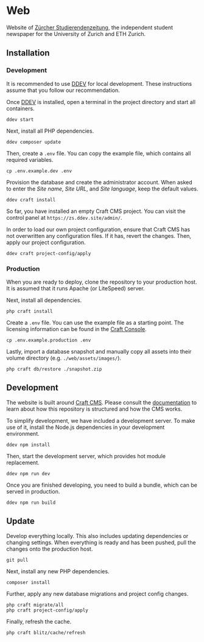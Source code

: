 # Web

Website of [Zürcher Studierendenzeitung](https://www.zsonline.ch), the
independent student newspaper for the University of Zurich and ETH Zurich.

## Installation

### Development

It is recommended to use [DDEV](https://ddev.readthedocs.io/en/stable/) for
local development. These instructions assume that you follow our recommendation.

Once [DDEV](https://ddev.readthedocs.io/en/stable/) is installed, open a
terminal in the project directory and start all containers.

```
ddev start
```

Next, install all PHP dependencies.

```
ddev composer update
```

Then, create a `.env` file. You can copy the example file, which contains all
required variables.

```
cp .env.example.dev .env
```

Provision the database and create the administrator account. When asked to
enter the _Site name_, _Site URL_, and _Site language_, keep the default
values.

```
ddev craft install
```

So far, you have installed an empty Craft CMS project. You can visit the control
panel at `https://zs.ddev.site/admin/`.

In order to load our own project configuration, ensure that Craft CMS has not
overwritten any configuration files. If it has, revert the changes. Then, apply
our project configuration.

```
ddev craft project-config/apply
```

### Production

When you are ready to deploy, clone the repository to your production host. It
is assumed that it runs Apache (or LiteSpeed) server.

Next, install all dependencies.

```
php craft install
```

Create a `.env` file. You can use the example file as a starting point. The
licensing information can be found in the
[Craft Console](https://console.craftcms.com/).

```
cp .env.example.production .env
```

Lastly, import a database snapshot and manually copy all assets into their
volume directory (e.g. `./web/assets/images/`).

```
php craft db/restore ./snapshot.zip
```

## Development

The website is built around [Craft CMS](https://craftcms.com/). Please consult
the [documentation](https://craftcms.com/docs/) to learn about how this
repository is structured and how the CMS works.

To simplify development, we have included a development server. To make use of
it, install the Node.js dependencies in your development environment.

```
ddev npm install
```

Then, start the development server, which provides hot module replacement.

```
ddev npm run dev
```

Once you are finished developing, you need to build a bundle, which can be
served in production.

```
ddev npm run build
```

## Update

Develop everything locally. This also includes updating dependencies or changing
settings. When everything is ready and has been pushed, pull the changes onto
the production host.

```
git pull
```

Next, install any new PHP dependencies.

```
composer install
```

Further, apply any new database migrations and project config changes.

```
php craft migrate/all
php craft project-config/apply
```

Finally, refresh the cache.

```
php craft blitz/cache/refresh
```
